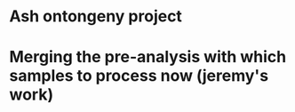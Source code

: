 # Ash ontongeny project

# Merging the pre-analysis with which samples to process now (jeremy's work)
